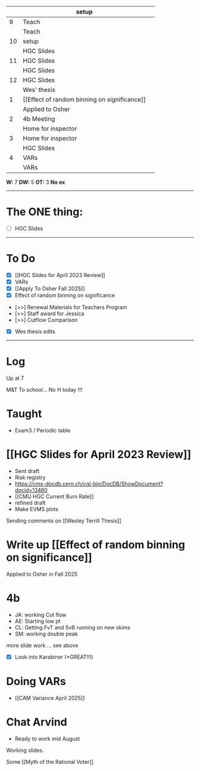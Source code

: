 
|     | setup                                        |     |
| --- | -------------------------------------------- | --- |
| 9   | Teach                                        |     |
|     | Teach                                        |     |
| 10  | setup                                        |     |
|     | HGC Slides                                   |     |
| 11  | HGC Slides                                   |     |
|     | HGC Slides                                   |     |
| 12  | HGC Slides                                   |     |
|     | Wes' thesis                                  |     |
| 1   | [[Effect of random binning on significance]] |     |
|     | Applied to Osher                             |     |
| 2   | 4b Meeting                                   |     |
|     | Home for inspector                           |     |
| 3   | Home for inspector                           |     |
|     | HGC Slides                                   |     |
| 4   | VARs                                         |     |
|     | VARs                                         |     |

**W:** 7 
**DW:** 5
**OT:** 3
**No ex**

---
# The ONE thing: 
- [ ] HGC Slides

---
# To Do

- [x] [[HGC Slides for April 2023 Review]]
- [x] VARs
- [x] [[Apply To Osher Fall 2025]]
- [x] Effect of random binning on significance
- [>>] Renewal Materials for Teachers Program
- [>>] Staff award for Jessica
- [>>] Cutflow Comparison
- [x] Wes thesis edits

---

# Log

Up at 7

M&T To school... No H today !!!

# Taught 
- Exam3 / Periodic table

# [[HGC Slides for April 2023 Review]]
- Sent draft
- Risk registry
- https://cms-docdb.cern.ch/cgi-bin/DocDB/ShowDocument?docid=13480
- [[CMU HGC Current Burn Rate]]
- refined draft
- Make EVMS plots 

Sending comments on [[Wesley Terrill Thesis]]


# Write up [[Effect of random binning on significance]] 


Applied to Osher in Fall 2025

# 4b 
- JA: working Cut flow
- AE: Starting low pt
- CL: Getting FvT and SvB running on new skims
- SM: working double peak

more slide work ... see above

- [x] Look into Karabiner 
	(*GREAT!!!)

# Doing VARs
- [[CAM Variance April 2025]]

# Chat Arvind
- Ready to work mid August

Working slides.

Some [[Myth of the Rational Voter]]

